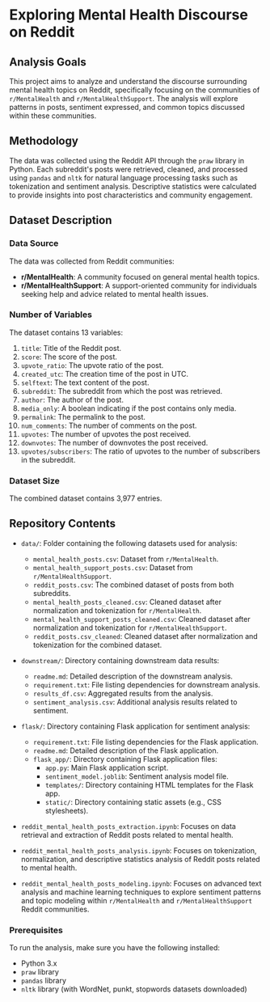 # Exploring Mental Health Discourse on Reddit

## Analysis Goals

This project aims to analyze and understand the discourse surrounding mental health topics on Reddit, specifically focusing on the communities of `r/MentalHealth` and `r/MentalHealthSupport`. The analysis will explore patterns in posts, sentiment expressed, and common topics discussed within these communities.

## Methodology

The data was collected using the Reddit API through the `praw` library in Python. Each subreddit's posts were retrieved, cleaned, and processed using `pandas` and `nltk` for natural language processing tasks such as tokenization and sentiment analysis. Descriptive statistics were calculated to provide insights into post characteristics and community engagement.

## Dataset Description

### Data Source
The data was collected from Reddit communities:
- **r/MentalHealth**: A community focused on general mental health topics.
- **r/MentalHealthSupport**: A support-oriented community for individuals seeking help and advice related to mental health issues.

### Number of Variables
The dataset contains 13 variables:
1. `title`: Title of the Reddit post.
2. `score`: The score of the post.
3. `upvote_ratio`: The upvote ratio of the post.
4. `created_utc`: The creation time of the post in UTC.
5. `selftext`: The text content of the post.
6. `subreddit`: The subreddit from which the post was retrieved.
7. `author`: The author of the post.
8. `media_only`: A boolean indicating if the post contains only media.
9. `permalink`: The permalink to the post.
10. `num_comments`: The number of comments on the post.
11. `upvotes`: The number of upvotes the post received.
12. `downvotes`: The number of downvotes the post received.
13. `upvotes/subscribers`: The ratio of upvotes to the number of subscribers in the subreddit.

### Dataset Size
The combined dataset contains 3,977 entries.

## Repository Contents
- `data/`: Folder containing the following datasets used for analysis:
  - `mental_health_posts.csv`: Dataset from `r/MentalHealth`.
  - `mental_health_support_posts.csv`: Dataset from `r/MentalHealthSupport`.
  - `reddit_posts.csv`: The combined dataset of posts from both subreddits.
  - `mental_health_posts_cleaned.csv`: Cleaned dataset after normalization and tokenization for `r/MentalHealth`.
  - `mental_health_support_posts_cleaned.csv`: Cleaned dataset after normalization and tokenization for `r/MentalHealthSupport`.
  - `reddit_posts.csv_cleaned`: Cleaned dataset after normalization and tokenization for the combined dataset.

- `downstream/`: Directory containing downstream data results:
  - `readme.md`: Detailed description of the downstream analysis.
  - `requirement.txt`: File listing dependencies for downstream analysis.
  - `results_df.csv`: Aggregated results from the analysis.
  - `sentiment_analysis.csv`: Additional analysis results related to sentiment.
    
- `flask/`: Directory containing Flask application for sentiment analysis:
  - `requirement.txt`: File listing dependencies for the Flask application.
  - `readme.md`: Detailed description of the Flask application.
  - `flask_app/`: Directory containing Flask application files:
    - `app.py`: Main Flask application script.
    - `sentiment_model.joblib`: Sentiment analysis model file.
    - `templates/`: Directory containing HTML templates for the Flask app.
    - `static/`: Directory containing static assets (e.g., CSS stylesheets).
      
- `reddit_mental_health_posts_extraction.ipynb`: Focuses on data retrieval and extraction of Reddit posts related to mental health.
- `reddit_mental_health_posts_analysis.ipynb`: Focuses on tokenization, normalization, and descriptive statistics analysis of Reddit posts related to mental health.
- `reddit_mental_health_posts_modeling.ipynb`: Focuses on advanced text analysis and machine learning techniques to explore sentiment patterns and topic modeling within `r/MentalHealth` and `r/MentalHealthSupport` Reddit communities.

### Prerequisites
To run the analysis, make sure you have the following installed:
- Python 3.x
- `praw` library
- `pandas` library
- `nltk` library (with WordNet, punkt, stopwords datasets downloaded)
